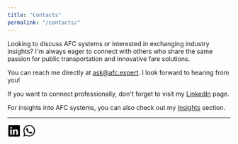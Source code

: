 ```yaml
---
title: "Contacts"
permalink: "/contacts/"
---
```


Looking to discuss AFC systems or interested in exchanging industry insights? I'm always eager to connect with others who share the same passion for public transportation and innovative fare solutions.

You can reach me directly at [ask@afc.expert](mailto:ask@afc.expert). I look forward to hearing from you!

If you want to connect professionally, don't forget to visit my [LinkedIn](https://www.linkedin.com/in/levdenisov/) page.

For insights into AFC systems, you can also check out my [Insights](/posts/) section.

---------

[<img src="/images/logo-linkedin.svg" width="30" height="30" />](https://www.linkedin.com/in/levdenisov/) [<img src="/images/logo-whatsapp.svg" width="30" height="30" />](https://wa.me/37491400583)

